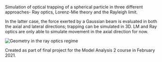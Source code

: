 Simulation of optical trapping of a spherical particle in three different approaches- Ray optics, Lorenz-Mie theory and the Rayleigh limit.

In the latter case, the force exerted by a Gaussian beam is evaluated in both the axial and lateral directions; trapping can be simulated in 3D. LM and Ray optics are only able to simulate movement in the axial direction for now.

![Geometry in the ray optics regime](https://github.com/timzuntar/numerical-utilities/blob/master/Optical_trapping/rayoptics_diagram.png?raw=true)

Created as part of final project for the Model Analysis 2 course in February 2021.
